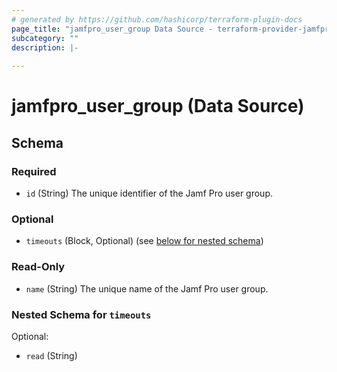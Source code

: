 ```yaml
---
# generated by https://github.com/hashicorp/terraform-plugin-docs
page_title: "jamfpro_user_group Data Source - terraform-provider-jamfpro"
subcategory: ""
description: |-
  
---
```


# jamfpro_user_group (Data Source)





<!-- schema generated by tfplugindocs -->
## Schema

### Required

- `id` (String) The unique identifier of the Jamf Pro user group.

### Optional

- `timeouts` (Block, Optional) (see [below for nested schema](#nestedblock--timeouts))

### Read-Only

- `name` (String) The unique name of the Jamf Pro user group.

<a id="nestedblock--timeouts"></a>
### Nested Schema for `timeouts`

Optional:

- `read` (String)
